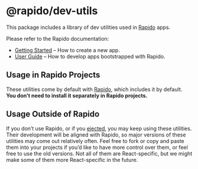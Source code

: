 # @rapido/dev-utils

This package includes a library of dev utilities used in [Rapido](https://github.com/rapidojs/rapido) apps.

Please refer to the Rapido documentation:

- [Getting Started](https://rapidojs.org/docs/getting-started) – How to create a new app.
- [User Guide](https://rapidojs.org/) – How to develop apps bootstrapped with Rapido.

## Usage in Rapido Projects

These utilities come by default with [Rapido](https://github.com/rapidojs/rapido), which includes it by default. **You don’t need to install it separately in Rapido projects.**

## Usage Outside of Rapido

If you don’t use Rapido, or if you [ejected](https://rapidojs.org/docs/available-scripts#npm-run-eject), you may keep using these utilities. Their development will be aligned with Rapido, so major versions of these utilities may come out relatively often. Feel free to fork or copy and paste them into your projects if you’d like to have more control over them, or feel free to use the old versions. Not all of them are React-specific, but we might make some of them more React-specific in the future.
